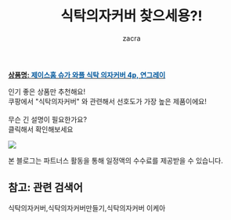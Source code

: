 ﻿---
layout: post
title:  "식탁의자커버 찾으세용?!"
author: zacra
categories: [ 아이템 ]
tags: [식탁의자커버,식탁의자커버만들기,식탁의자커버 이케아]
image: https://static.coupangcdn.com/image/retail/images/2020/08/25/10/6/d7043848-cabd-4af3-8874-ddce6ff6ab81.jpg 
description: "쿠팡에서 식탁의자커버 관련 키워드로 가장 고객 선호도가 높은 제품이랍니다."
rating: 4.5
---

<a href="https://link.coupang.com/re/AFFSDP?lptag=AF8407795&pageKey=2015248908&itemId=3428241305&vendorItemId=71414773643&traceid=V0-153-a505c141d47a6e0d"><b>상품명: <font color='#01579B'>제이스홈 슈가 와플 식탁 의자커버 4p, 연그레이</font></b></a>

인기 좋은 상품만 추천해요!<br/>
쿠팡에서 "식탁의자커버" 와 관련해서 선호도가 가장 높은 제품이에요!<br/><br/>
무슨 긴 설명이 필요한가요?  
클릭해서 확인해보세요


<a href="https://link.coupang.com/re/AFFSDP?lptag=AF8407795&pageKey=2015248908&itemId=3428241305&vendorItemId=71414773643&traceid=V0-153-a505c141d47a6e0d"><img src="https://thumbnail7.coupangcdn.com/thumbnails/remote/q89/image/retail/images/2020/08/27/11/3/f0af21f3-9fee-42c4-8aa9-b016c81341f4.jpg"></a> 

본 블로그는 파트너스 활동을 통해 일정액의 수수료를 제공받을 수 있습니다.

## 참고: 관련 검색어    
식탁의자커버,식탁의자커버만들기,식탁의자커버 이케아